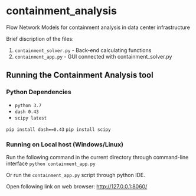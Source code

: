 # containment_analysis
Flow Network Models for containment analysis in data center infrastructure

Brief discription of the files:

1. `containment_solver.py` - Back-end calculating functions
2. `containment_app.py` - GUI connected with containment_solver.py

## Running the Containment Analysis tool

### Python Dependencies
* `python 3.7`
* `dash 0.43`
* `scipy latest`

`pip install dash==0.43`
`pip install scipy`

### Running on Local host (Windows/Linux)
Run the following command in the current directory through command-line interface
`python containment_app.py`

Or run the `containment_app.py` script through python IDE.

Open following link on web browser:
http://127.0.0.1:8060/
